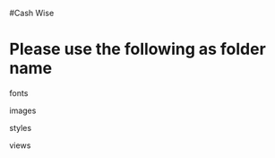 #Cash Wise

Please use the following as folder name
========================================

fonts

images

styles

views
